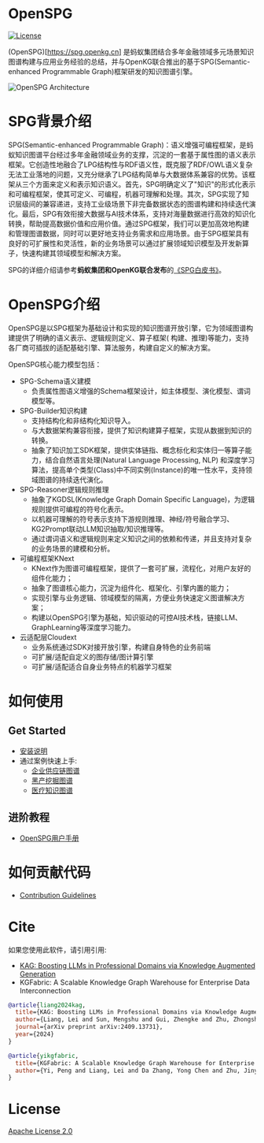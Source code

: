# OpenSPG

[![License](https://img.shields.io/badge/License-Apache%202.0-blue.svg)](./LICENSE)

(OpenSPG)[https://spg.openkg.cn] 是蚂蚁集团结合多年金融领域多元场景知识图谱构建与应用业务经验的总结，并与OpenKG联合推出的基于SPG(Semantic-enhanced Programmable Graph)框架研发的知识图谱引擎。

![OpenSPG Architecture](https://mdn.alipayobjects.com/huamei_xgb3qj/afts/img/A*DsIHS7Fe78AAAAAAAAAAAAAADtmcAQ/original)

# SPG背景介绍

SPG(Semantic-enhanced Programmable Graph)：语义增强可编程框架，是蚂蚁知识图谱平台经过多年金融领域业务的支撑，沉淀的一套基于属性图的语义表示框架。它创造性地融合了LPG结构性与RDF语义性，既克服了RDF/OWL语义复杂无法工业落地的问题，又充分继承了LPG结构简单与大数据体系兼容的优势。该框架从三个方面来定义和表示知识语义。首先，SPG明确定义了"知识"的形式化表示和可编程框架，使其可定义、可编程，机器可理解和处理。其次，SPG实现了知识层级间的兼容递进，支持工业级场景下非完备数据状态的图谱构建和持续迭代演化。最后，SPG有效衔接大数据与AI技术体系，支持对海量数据进行高效的知识化转换，帮助提高数据价值和应用价值。通过SPG框架，我们可以更加高效地构建和管理图谱数据，同时可以更好地支持业务需求和应用场景。由于SPG框架具有良好的可扩展性和灵活性，新的业务场景可以通过扩展领域知识模型及开发新算子，快速构建其领域模型和解决方案。

SPG的详细介绍请参考**蚂蚁集团和OpenKG联合发布**的[《SPG白皮书》](https://spg.openkg.cn/ "SPG白皮书")。

# OpenSPG介绍

OpenSPG是以SPG框架为基础设计和实现的知识图谱开放引擎，它为领域图谱构建提供了明确的语义表示、逻辑规则定义、算子框架(
构建、推理)等能力，支持各厂商可插拔的适配基础引擎、算法服务，构建自定义的解决方案。

OpenSPG核心能力模型包括：

* SPG-Schema语义建模
  * 负责属性图语义增强的Schema框架设计，如主体模型、演化模型、谓词模型等。
* SPG-Builder知识构建
  * 支持结构化和非结构化知识导入。
  * 与大数据架构兼容衔接，提供了知识构建算子框架，实现从数据到知识的转换。
  * 抽象了知识加工SDK框架，提供实体链指、概念标化和实体归一等算子能力，结合自然语言处理(Natural Language Processing, NLP)
    和深度学习算法，提高单个类型(Class)中不同实例(Instance)的唯一性水平，支持领域图谱的持续迭代演化。
* SPG-Reasoner逻辑规则推理
  * 抽象了KGDSL(Knowledge Graph Domain Specific Language)，为逻辑规则提供可编程的符号化表示。
  * 以机器可理解的符号表示支持下游规则推理、神经/符号融合学习、KG2Prompt联动LLM知识抽取/知识推理等。
  * 通过谓词语义和逻辑规则来定义知识之间的依赖和传递，并且支持对复杂的业务场景的建模和分析。
* 可编程框架KNext
  * KNext作为图谱可编程框架，提供了一套可扩展，流程化，对用户友好的组件化能力；
  * 抽象了图谱核心能力，沉淀为组件化、框架化、引擎内置的能力；
  * 实现引擎与业务逻辑、领域模型的隔离，方便业务快速定义图谱解决方案；
  * 构建以OpenSPG引擎为基础，知识驱动的可控AI技术栈，链接LLM、GraphLearning等深度学习能力。
* 云适配层Cloudext
  * 业务系统通过SDK对接开放引擎，构建自身特色的业务前端
  * 可扩展/适配自定义的图存储/图计算引擎
  * 可扩展/适配适合自身业务特点的机器学习框架

# 如何使用

## Get Started

* [安装说明](https://openspg.yuque.com/ndx6g9/0.5/nbb1bn3wegwue6yo)
* 通过案例快速上手:
  * [企业供应链图谱](https://openspg.yuque.com/ndx6g9/0.5/cefh3sufvay63tb0)
  * [黑产挖掘图谱](https://openspg.yuque.com/ndx6g9/0.5/haf99dg5w8wrkvop)
  * [医疗知识图谱](https://openspg.yuque.com/ndx6g9/0.5/otced6rb3z4vtq2y)

## 进阶教程

* [OpenSPG用户手册](https://openspg.yuque.com/ndx6g9/0.5)

# 如何贡献代码

* [Contribution Guidelines](https://spg.openkg.cn/quick-start/contribution)

# Cite

如果您使用此软件，请引用引用:
* [KAG: Boosting LLMs in Professional Domains via Knowledge Augmented Generation](https://arxiv.org/abs/2409.13731)
* KGFabric: A Scalable Knowledge Graph Warehouse for Enterprise Data Interconnection

```bibtex
@article{liang2024kag,
  title={KAG: Boosting LLMs in Professional Domains via Knowledge Augmented Generation},
  author={Liang, Lei and Sun, Mengshu and Gui, Zhengke and Zhu, Zhongshu and Jiang, Zhouyu and Zhong, Ling and Qu, Yuan and Zhao, Peilong and Bo, Zhongpu and Yang, Jin and others},
  journal={arXiv preprint arXiv:2409.13731},
  year={2024}
}

@article{yikgfabric,
  title={KGFabric: A Scalable Knowledge Graph Warehouse for Enterprise Data Interconnection},
  author={Yi, Peng and Liang, Lei and Da Zhang, Yong Chen and Zhu, Jinye and Liu, Xiangyu and Tang, Kun and Chen, Jialin and Lin, Hao and Qiu, Leijie and Zhou, Jun}
}
```

# License

[Apache License 2.0](LICENSE)
